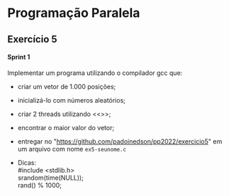 
 
# Programação Paralela

## Exercício 5


#### Sprint 1



Implementar um programa utilizando o compilador gcc que:

- criar um vetor de 1.000 posições;

- inicializá-lo com números aleatórios;

- criar 2 threads utilizando <<<pthread>>>;

- encontrar o maior valor do vetor;

- entregar no "https://github.com/padoinedson/pp2022/exercicio5" em um arquivo com nome `ex5-seunome.c`

- Dicas:  
	#include <stdlib.h>    
    srandom(time(NULL));  
	rand() % 1000;  


 
